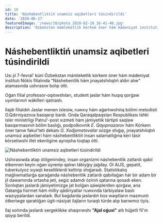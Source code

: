 ```yaml
---
id: 10
title: 'Náshebentliktiń unamsiz aqibetleri túsindirildi'
date: '2020-06-27'
featuredImage: '/news/10/photo_2020-02-10_16-41-40.jpg'
description: 'Ózbekstan mámleketlik kórkem óner hám mádeniyat institutı Nókis filialında "Náshebentlik hám jınayatshılıqtıń aldın alıw" atamasında ushırasıw bolıp ótti'
---
```


# Náshebentliktiń unamsiz aqibetleri túsindirildi

Usı jıl 7-fevral' kúni Ózbekstan mámleketlik kórkem óner hám mádeniyat institutı Nókis filialında "Náshebentlik hám jınayatshılıqtıń aldın alıw" atamasında ushırasıw bolıp ótti.

Oǵan filial professor-oqıtıwshıları, student jaslar hám huqıq qorǵaw uyımlarınıń wákilleri qatnastı.

Ilajdı filialdıń Jaslar menen islesiw, ruwxıy hám aǵartıwshılıq bólimi metodisti O.Qdırniyazova basqarıp bardı. Onda Qaraqalpaqstan Respublikası Ishki isler ministrligi Patrul'-post xızmeti hám jámiyetlik tártipti saqlaw basqarmasınıń bólim baslıǵı, podpolkovnik _E. Qayıpnazarov_ hám Kórkem óner tanıw fakul'teti dekanı _G. Xodjametovalar_ sózge shıǵıp, jınayatshılıqtıń unamsız aqıbetleri hám náshebentliktiń insan salamatlıǵına keri tásir kórsetiwshi illet ekenligine ayrıqsha toqtap ótti.

![Náshebentliktiń unamsiz aqibetleri túsindirildi](/news/10/photo_2020-02-10_16-41-45.jpg)

Ushırasıwda atap ótilgenindey, insan organizmi náshebentlik zatlardı qabıl etkennen keyin oǵan úyrenip qalıwı tábiyǵıy jaǵday. Ol AIJS, gepatit, tuberkulyoz sıyaqlı keselliklerdi keltirip shıǵaradı. Statistikalıq maǵlıwmatlarǵa qaraǵanda náshebentlik zatlardı qabıllaǵan hár bir adam bir jıl dawamında ortasha jeti, segiz adamdı óziniń qatarına qosadı eken. Sonlıqtan jaslardı jámiyetimizge jat bolǵan qáwiplerden qorǵaw, ana Oatanǵa húrmet hám milliy qádiriyatlar ruwxında tárbiyalaw baslı wazıypalardan sanaladı. Bul baǵdarda jaslardıń bos waqıtların mazmunlı ótkeriwge qaratılǵan úgit-násiyat ilajların turaqlı túrde alıp barıwmız tiyis.

Ilaj sońında jaslardı sergeklikke shaqırıwshı **"Ajal oǵusi"** atlı hújjetli fil'm qoyıp berildi.
